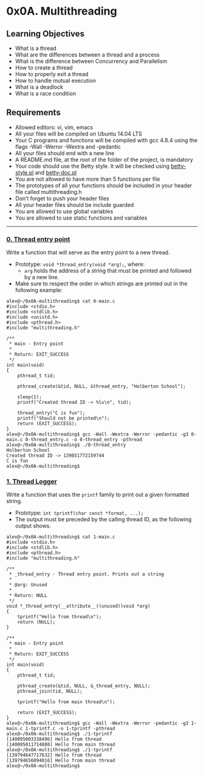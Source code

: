 # 0x0A. Multithreading

## Learning Objectives
* What is a thread
* What are the differences between a thread and a process
* What is the difference between Concurrency and Parallelism
* How to create a thread
* How to properly exit a thread
* How to handle mutual execution
* What is a deadlock
* What is a race condition

## Requirements
* Allowed editors: vi, vim, emacs
* All your files will be compiled on Ubuntu 14.04 LTS
* Your C programs and functions will be compiled with gcc 4.8.4 using the flags -Wall -Werror -Wextra and -pedantic
* All your files should end with a new line
* A README.md file, at the root of the folder of the project, is mandatory
* Your code should use the Betty style. It will be checked using [betty-style.pl](https://github.com/holbertonschool/Betty/blob/master/betty-style.pl) and [betty-doc.pl](https://github.com/holbertonschool/Betty/blob/master/betty-doc.pl)
* You are not allowed to have more than 5 functions per file
* The prototypes of all your functions should be included in your header file called multithreading.h
* Don’t forget to push your header files
* All your header files should be include guarded
* You are allowed to use global variables
* You are allowed to use static functions and variables

---

### [0. Thread entry point](./0-thread_entry.c)
Write a function that will serve as the entry point to a new thread.
* Prototype: `void *thread_entry(void *arg);`, where:
	* `arg` holds the address of a string that must be printed and followed by a new line.
* Make sure to respect the order in which strings are printed out in the following example:
```
alex@~/0x0A-multithreading$ cat 0-main.c
#include <stdio.h>
#include <stdlib.h>
#include <unistd.h>
#include <pthread.h>
#include "multithreading.h"

/**
 * main - Entry point
 *
 * Return: EXIT_SUCCESS
 */
int main(void)
{
    pthread_t tid;

    pthread_create(&tid, NULL, &thread_entry, "Holberton School");

    sleep(1);
    printf("Created thread ID -> %lu\n", tid);

    thread_entry("C is fun");
    printf("Should not be printed\n");
    return (EXIT_SUCCESS);
}
alex@~/0x0A-multithreading$ gcc -Wall -Wextra -Werror -pedantic -g3 0-main.c 0-thread_entry.c -o 0-thread_entry -pthread
alex@~/0x0A-multithreading$ ./0-thread_entry
Holberton School
Created thread ID -> 139851772159744
C is fun
alex@~/0x0A-multithreading$
```

### [1. Thread Logger](./1-tprintf.c)
Write a function that uses the `printf` family to print out a given formatted string.
* Prototype: `int tprintf(char const *format, ...);`
* The output must be preceded by the calling thread ID, as the following output shows.
```
alex@~/0x0A-multithreading$ cat 1-main.c
#include <stdio.h>
#include <stdlib.h>
#include <pthread.h>
#include "multithreading.h"

/**
 * _thread_entry - Thread entry point. Prints out a string
 *
 * @arg: Unused
 *
 * Return: NULL
 */
void *_thread_entry(__attribute__((unused))void *arg)
{
    tprintf("Hello from thread\n");
    return (NULL);
}

/**
 * main - Entry point
 *
 * Return: EXIT_SUCCESS
 */
int main(void)
{
    pthread_t tid;

    pthread_create(&tid, NULL, &_thread_entry, NULL);
    pthread_join(tid, NULL);

    tprintf("Hello from main thread\n");

    return (EXIT_SUCCESS);
}
alex@~/0x0A-multithreading$ gcc -Wall -Wextra -Werror -pedantic -g3 1-main.c 1-tprintf.c -o 1-tprintf -pthread
alex@~/0x0A-multithreading$ ./1-tprintf
[140095003338496] Hello from thread
[140095011714880] Hello from main thread
alex@~/0x0A-multithreading$ ./1-tprintf
[139794647717632] Hello from thread
[139794656094016] Hello from main thread
alex@~/0x0A-multithreading$
```
